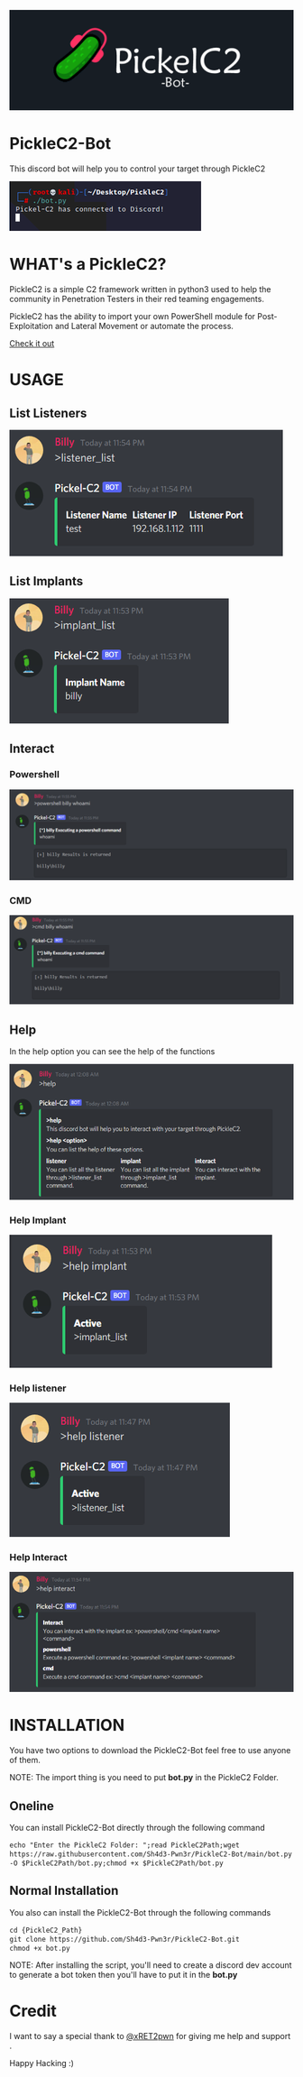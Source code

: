 ![bk](screenshot/bk.png)

# PickleC2-Bot
This discord bot will help you to control your target through PickleC2   

![run](screenshot/run.png)

# WHAT's a PickleC2?

PickleC2 is a simple C2 framework written in python3 used to help the community in Penetration Testers in their red teaming engagements.

PickleC2 has the ability to import your own PowerShell module for Post-Exploitation and Lateral Movement or automate the process.

[Check it out](https://github.com/xRET2pwn/PickleC2)

# USAGE

## List Listeners

![listener_list](screenshot/listener_list.png)

## List Implants

![implant_list](screenshot/implant_list.png)

## Interact

### Powershell

![powershell](screenshot/powershell.png)

### CMD

![cmd](screenshot/cmd.png)

## Help

In the help option you can see the help of the functions

![help](screenshot/help.png)

### Help Implant

![help_implant](screenshot/help_implant.png)

### Help listener

![help_listener](screenshot/help_listener.png)

### Help Interact

![help_interact](screenshot/help_interact.png)


# INSTALLATION

You have two options to download the PickleC2-Bot feel free to use anyone of them. 

NOTE: The import thing is you need to put **bot.py** in the PickleC2 Folder.

## Oneline

You can install PickleC2-Bot directly through the following command

```
echo "Enter the PickleC2 Folder: ";read PickleC2Path;wget https://raw.githubusercontent.com/Sh4d3-Pwn3r/PickleC2-Bot/main/bot.py -O $PickleC2Path/bot.py;chmod +x $PickleC2Path/bot.py
```

## Normal Installation

You also can install the PickleC2-Bot through the following commands
```
cd {PickleC2_Path}
git clone https://github.com/Sh4d3-Pwn3r/PickleC2-Bot.git
chmod +x bot.py
```

NOTE: After installing the script, you'll need to create a discord dev account to generate a bot token then you'll have to put it in the **bot.py** 

# Credit

I want to say a special thank to <a href="https://github.com/xRET2pwn" target="_blank" rel="noopener">@xRET2pwn</a> for giving me help and support .

Happy Hacking :)
